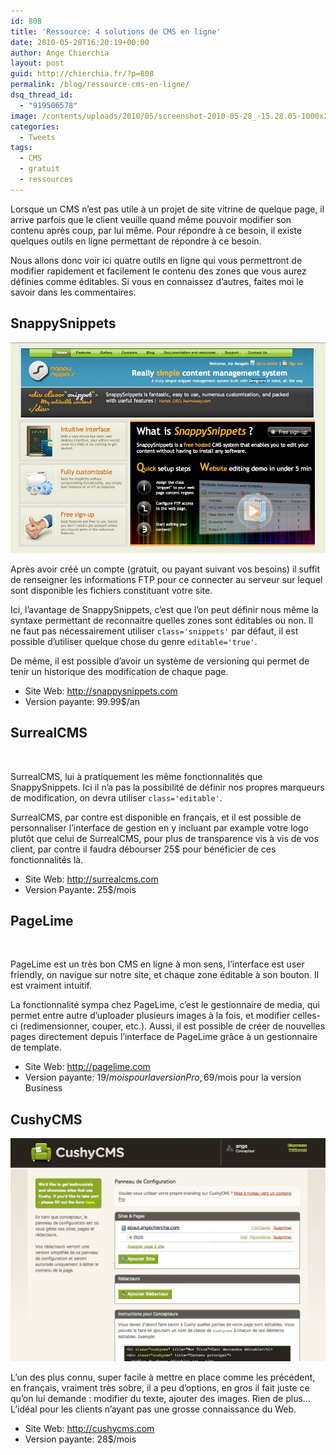 ```yaml
---
id: 808
title: 'Ressource: 4 solutions de CMS en ligne'
date: 2010-05-28T16:20:19+00:00
author: Ange Chierchia
layout: post
guid: http://chierchia.fr/?p=808
permalink: /blog/ressource-cms-en-ligne/
dsq_thread_id:
  - "919506578"
image: /contents/uploads/2010/05/screenshot-2010-05-28_-15.28.05-1000x288.jpg
categories:
  - Tweets
tags:
  - CMS
  - gratuit
  - ressources
---
```

Lorsque un CMS n’est pas utile à un projet de site vitrine de quelque page, il arrive parfois que le client veuille quand même pouvoir modifier son contenu après coup, par lui même. Pour répondre à ce besoin, il existe quelques outils en ligne permettant de répondre à ce besoin.<!--more-->

Nous allons donc voir ici quatre outils en ligne qui vous permettront de modifier rapidement et facilement le contenu des zones que vous aurez définies comme éditables. Si vous en connaissez d’autres, faites moi le savoir dans les commentaires.

## SnappySnippets

<p style="text-align: center;">
  <img class="aligncenter size-full wp-image-812" title="screenshot 2010-05-27_23.08.17" src="/contents/uploads/2010/05/screenshot-2010-05-27_23.08.17.jpg?fit=586%2C392" alt="" data-recalc-dims="1" />
</p>

Après avoir créé un compte (gratuit, ou payant suivant vos besoins) il suffit de renseigner les informations FTP pour ce connecter au serveur sur lequel sont disponible les fichiers constituant votre site.

Ici, l’avantage de SnappySnippets, c’est que l’on peut définir nous même la syntaxe permettant de reconnaitre quelles zones sont éditables ou non. Il ne faut pas nécessairement utiliser `class='snippets'` par défaut, il est possible d’utiliser quelque chose du genre `editable='true'`.

De même, il est possible d’avoir un système de versioning qui permet de tenir un historique des modification de chaque page.

  * Site Web: <a href="http://snappysnippets.com" target="blank">http://snappysnippets.com</a>
  * Version payante: 99.99$/an

## SurrealCMS

<p style="text-align: center;">
  <img class="aligncenter" src="http://i0.wp.com/surrealcms.com/resources/screenshots/full/webpage_editor.jpg?resize=595%2C387" alt="" data-recalc-dims="1" />
</p>

SurrealCMS, lui à pratiquement les même fonctionnalités que SnappySnippets. Ici il n’a pas la possibilité de définir nos propres marqueurs de modification, on devra utiliser `class='editable'`.

SurrealCMS, par contre est disponible en français, et il est possible de personnaliser l’interface de gestion en y incluant par example votre logo plutôt que celui de SurrealCMS, pour plus de transparence vis à vis de vos client, par contre il faudra débourser 25$ pour bénéficier de ces fonctionnalités là.

  * Site Web: <http://surrealcms.com>
  * Version Payante: 25$/mois

## PageLime

<p style="text-align: center;">
  <img class="aligncenter" src="http://i2.wp.com/pagelime.com/linked/images/screenshots/2.jpg?resize=642%2C480" alt="" data-recalc-dims="1" />
</p>

PageLime est un très bon CMS en ligne à mon sens, l’interface est user friendly, on navigue sur notre site, et chaque zone éditable à son bouton. Il est vraiment intuitif.

La fonctionnalité sympa chez PageLime, c’est le gestionnaire de media, qui permet entre autre d’uploader plusieurs images à la fois, et modifier celles-ci (redimensionner, couper, etc.). Aussi, il est possible de créer de nouvelles pages directement depuis l’interface de PageLime grâce à un gestionnaire de template.

  * Site Web: <http://pagelime.com>
  * Version payante: 19$/mois pour la version Pro, 69$/mois pour la version Business

## CushyCMS

<p style="text-align: center;">
  <img class="aligncenter size-full wp-image-813" title="screenshot 2010-05-28_ 15.28.05" src="/contents/uploads/2010/05/screenshot-2010-05-28_-15.28.05.jpg?fit=607%2C430" alt="" data-recalc-dims="1" />
</p>

L’un des plus connu, super facile à mettre en place comme les précédent, en français, vraiment très sobre, il a peu d’options, en gros il fait juste ce qu’on lui demande : modifier du texte, ajouter des images. Rien de plus&#8230; L’idéal pour les clients n’ayant pas une grosse connaissance du Web.

  * Site Web: <http://cushycms.com>
  * Version payante: 28$/mois